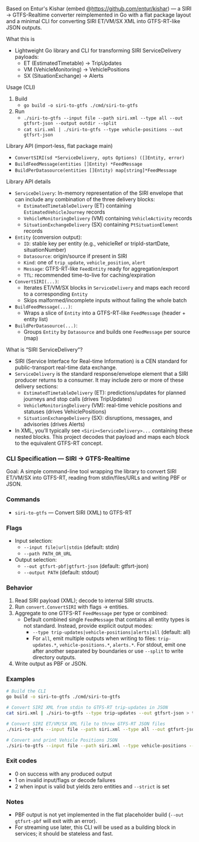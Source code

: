 Based on Entur's Kishar (embed @https://github.com/entur/kishar) — a SIRI → GTFS-Realtime converter reimplemented in Go with a flat package layout and a minimal CLI for converting SIRI ET/VM/SX XML into GTFS-RT-like JSON outputs.

What this is
- Lightweight Go library and CLI for transforming SIRI ServiceDelivery payloads:
  - ET (EstimatedTimetable) → TripUpdates
  - VM (VehicleMonitoring) → VehiclePositions
  - SX (SituationExchange) → Alerts

Usage (CLI)
1) Build
   - `go build -o siri-to-gtfs ./cmd/siri-to-gtfs`
2) Run
   - `./siri-to-gtfs --input file --path siri.xml --type all --out gtfsrt-json --output outdir --split`
   - `cat siri.xml | ./siri-to-gtfs --type vehicle-positions --out gtfsrt-json`

Library API (import-less, flat package main)
- `ConvertSIRI(sd *ServiceDelivery, opts Options) ([]Entity, error)`
- `BuildFeedMessage(entities []Entity) *FeedMessage`
- `BuildPerDatasource(entities []Entity) map[string]*FeedMessage`

Library API details
- `ServiceDelivery`: In-memory representation of the SIRI envelope that can include any combination of the three delivery blocks:
  - `EstimatedTimetableDelivery` (ET) containing `EstimatedVehicleJourney` records
  - `VehicleMonitoringDelivery` (VM) containing `VehicleActivity` records
  - `SituationExchangeDelivery` (SX) containing `PtSituationElement` records
- `Entity` (conversion output):
  - `ID`: stable key per entity (e.g., vehicleRef or tripId-startDate, situationNumber)
  - `Datasource`: origin/source if present in SIRI
  - `Kind`: one of `trip_update`, `vehicle_position`, `alert`
  - `Message`: GTFS-RT-like `FeedEntity` ready for aggregation/export
  - `TTL`: recommended time-to-live for caching/expiration
- `ConvertSIRI(...)`:
  - Iterates ET/VM/SX blocks in `ServiceDelivery` and maps each record to a corresponding `Entity`
  - Skips malformed/incomplete inputs without failing the whole batch
- `BuildFeedMessage(...)`:
  - Wraps a slice of `Entity` into a GTFS-RT-like `FeedMessage` (header + entity list)
- `BuildPerDatasource(...)`:
  - Groups `Entity` by `Datasource` and builds one `FeedMessage` per source (map)

What is “SIRI ServiceDelivery”?
- SIRI (Service Interface for Real-time Information) is a CEN standard for public-transport real-time data exchange.
- `ServiceDelivery` is the standard response/envelope element that a SIRI producer returns to a consumer. It may include zero or more of these delivery sections:
  - `EstimatedTimetableDelivery` (ET): predictions/updates for planned journeys and stop calls (drives TripUpdates)
  - `VehicleMonitoringDelivery` (VM): real-time vehicle positions and statuses (drives VehiclePositions)
  - `SituationExchangeDelivery` (SX): disruptions, messages, and advisories (drives Alerts)
- In XML, you’ll typically see `<Siri><ServiceDelivery>...` containing these nested blocks. This project decodes that payload and maps each block to the equivalent GTFS-RT concept.

### CLI Specification — SIRI → GTFS-Realtime

Goal: A simple command-line tool wrapping the library to convert SIRI ET/VM/SX into GTFS-RT, reading from stdin/files/URLs and writing PBF or JSON.

### Commands
- `siri-to-gtfs` — Convert SIRI (XML) to GTFS-RT

### Flags
- Input selection:
  - `--input file|url|stdin` (default: stdin)
  - `--path PATH_OR_URL`
- Output selection:
  - `--out gtfsrt-pbf|gtfsrt-json` (default: gtfsrt-json)
  - `--output PATH` (default: stdout)

### Behavior
1) Read SIRI payload (XML); decode to internal SIRI structs.
2) Run `convert.ConvertSIRI` with flags → entities.
3) Aggregate to one GTFS-RT `FeedMessage` per type or combined:
   - Default combined single `FeedMessage` that contains all entity types is not standard. Instead, provide explicit output modes:
     - `--type trip-updates|vehicle-positions|alerts|all` (default: all)
     - For `all`, emit multiple outputs when writing to files: `trip-updates.*`, `vehicle-positions.*`, `alerts.*`. For stdout, emit one after another separated by boundaries or use `--split` to write directory outputs.
4) Write output as PBF or JSON.

### Examples
```bash
# Build the CLI
go build -o siri-to-gtfs ./cmd/siri-to-gtfs

# Convert SIRI XML from stdin to GTFS-RT trip-updates in JSON
cat siri.xml | ./siri-to-gtfs --type trip-updates --out gtfsrt-json > trip-updates.json

# Convert SIRI ET/VM/SX XML file to three GTFS-RT JSON files
./siri-to-gtfs --input file --path siri.xml --type all --out gtfsrt-json --output outdir --split

# Convert and print Vehicle Positions JSON
./siri-to-gtfs --input file --path siri.xml --type vehicle-positions --out gtfsrt-json | jq
```

### Exit codes
- 0 on success with any produced output
- 1 on invalid input/flags or decode failures
- 2 when input is valid but yields zero entities and `--strict` is set

### Notes
- PBF output is not yet implemented in the flat placeholder build (`--out gtfsrt-pbf` will exit with an error).
- For streaming use later, this CLI will be used as a building block in services; it should be stateless and fast.






